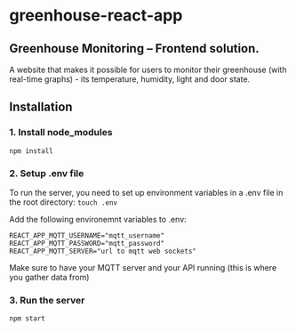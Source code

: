 # greenhouse-react-app

## Greenhouse Monitoring – Frontend solution. 

A website that makes it possible for users to monitor their greenhouse (with real-time graphs) - its temperature, humidity, light and door state.

##  Installation

### 1. Install node_modules
```npm install```

### 2. Setup .env file

To run the server, you need to set up environment variables in a .env file in the root directory:
```touch .env```

Add the following environemnt variables to .env:
```
REACT_APP_MQTT_USERNAME="mqtt_username"
REACT_APP_MQTT_PASSWORD="mqtt_password"
REACT_APP_MQTT_SERVER="url to mqtt web sockets"
```



Make sure to have your MQTT server and your API running (this is where you gather data from)

### 3. Run the server
```npm start```
